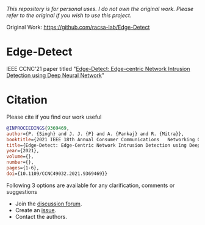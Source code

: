 *This repository is for personal uses. I do not own the original work. Please refer to the original if you wish to use this project.*

Original Work:
https://github.com/racsa-lab/Edge-Detect
# Edge-Detect
IEEE CCNC'21 paper titled "[Edge-Detect: Edge-centric Network Intrusion Detection using Deep Neural
Network](https://edas.info/showManuscript.php?type=stamped-e&m=1570662712&ext=pdf&title=PDF+file)"
# Citation
Please cite if you find our work useful

```bibtex
@INPROCEEDINGS{9369469,  
author={P. {Singh} and J. J. {P} and A. {Pankaj} and R. {Mitra}},  
booktitle={2021 IEEE 18th Annual Consumer Communications   Networking Conference (CCNC)},   
title={Edge-Detect: Edge-Centric Network Intrusion Detection using Deep Neural Network},   
year={2021},  
volume={},  
number={},  
pages={1-6},  
doi={10.1109/CCNC49032.2021.9369469}}
```

Following 3 options are available for any clarification, comments or suggestions
- Join the [discussion forum](https://github.com/racsa-lab/Edge-Detect/discussions).
- Create an [issue](https://github.com/racsa-lab/Edge-Detect/issues).
- Contact the authors.
